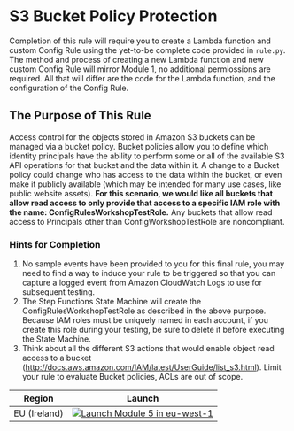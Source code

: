 # S3 Bucket Policy Protection
Completion of this rule will require you to create a Lambda function and custom Config Rule using the yet-to-be complete code provided in `rule.py`.  The method and process of creating a new Lambda function and new custom Config Rule will mirror Module 1, no additional permiossions are required.  All that will differ are the code for the Lambda function, and the configuration of the Config Rule.

## The Purpose of This Rule
Access control for the objects stored in Amazon S3 buckets can be managed via a bucket policy.  Bucket policies allow you to define which identity principals have the ability to perform some or all of the available S3 API operations for that bucket and the data within it.  A change to a Bucket policy could change who has access to the data within the bucket, or even make it publicly available (which may be intended for many use cases, like public website assets). **For this scenario, we would like all buckets that allow read access to only provide that access to a specific IAM role with the name: ConfigRulesWorkshopTestRole.**  Any buckets that allow read access to Principals other than ConfigWorkshopTestRole are noncompliant.

### Hints for Completion
1. No sample events have been provided to you for this final rule, you may need to find a way to induce your rule to be triggered so that you can capture a logged event from Amazon CloudWatch Logs to use for subsequent testing.
2. The Step Functions State Machine will create the ConfigRulesWorkshopTestRole as described in the above purpose. Because IAM roles must be uniquely named in each account, if you create this role during your testing, be sure to delete it before executing the State Machine.
3. Think about all the different S3 actions that would enable object read access to a bucket (http://docs.aws.amazon.com/IAM/latest/UserGuide/list_s3.html).  Limit your rule to evaluate Bucket policies, ACLs are out of scope.

Region| Launch
------|-----
EU (Ireland) | [![Launch Module 5 in eu-west-1](http://docs.aws.amazon.com/AWSCloudFormation/latest/UserGuide/images/cloudformation-launch-stack-button.png)](https://console.aws.amazon.com/cloudformation/home?region=eu-west-1#/stacks/new?stackName=ConfigRules-Module-5-S3-Bucket-Policy-Whitelist&templateURL=https://s3.amazonaws.com/config-rules-workshop-eu-west-1/module-5/template.yml)
